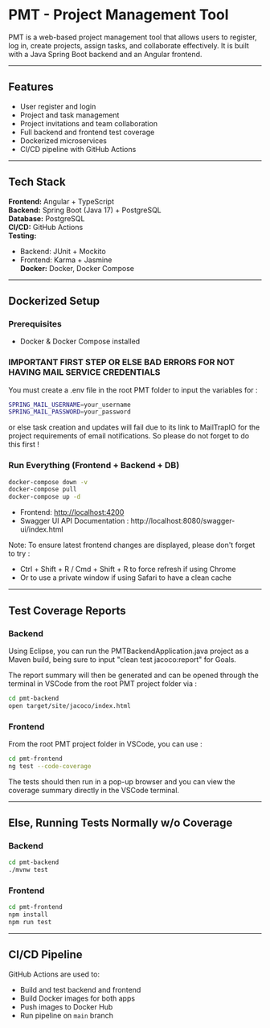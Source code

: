 # PMT - Project Management Tool

PMT is a web-based project management tool that allows users to register, log in, create projects, assign tasks, and collaborate effectively. It is built with a Java Spring Boot backend and an Angular frontend.

---

## Features

- User register and login
- Project and task management
- Project invitations and team collaboration
- Full backend and frontend test coverage
- Dockerized microservices
- CI/CD pipeline with GitHub Actions

---

## Tech Stack

**Frontend:** Angular + TypeScript  
**Backend:** Spring Boot (Java 17) + PostgreSQL  
**Database:** PostgreSQL  
**CI/CD:** GitHub Actions  
**Testing:**

- Backend: JUnit + Mockito
- Frontend: Karma + Jasmine  
  **Docker:** Docker, Docker Compose

---

## Dockerized Setup

### Prerequisites

- Docker & Docker Compose installed

### IMPORTANT FIRST STEP OR ELSE BAD ERRORS FOR NOT HAVING MAIL SERVICE CREDENTIALS

You must create a .env file in the root PMT folder to input the variables for :

```bash
SPRING_MAIL_USERNAME=your_username
SPRING_MAIL_PASSWORD=your_password
```

or else task creation and updates will fail due to its link to MailTrapIO for the project requirements of email notifications. So please do not forget to do this first !

### Run Everything (Frontend + Backend + DB)

```bash
docker-compose down -v
docker-compose pull
docker-compose up -d
```

- Frontend: [http://localhost:4200](http://localhost:4200)
- Swagger UI API Documentation : http://localhost:8080/swagger-ui/index.html

Note: To ensure latest frontend changes are displayed, please don't forget to try :

- Ctrl + Shift + R / Cmd + Shift + R to force refresh if using Chrome
- Or to use a private window if using Safari to have a clean cache

---

## Test Coverage Reports

### Backend

Using Eclipse, you can run the PMTBackendApplication.java project as a Maven build, being sure to input "clean test jacoco:report" for Goals.

The report summary will then be generated and can be opened through the terminal in VSCode from the root PMT project folder via :

```bash
cd pmt-backend
open target/site/jacoco/index.html
```

### Frontend

From the root PMT project folder in VSCode, you can use :

```bash
cd pmt-frontend
ng test --code-coverage
```

The tests should then run in a pop-up browser and you can view the coverage summary directly in the VSCode terminal.

---

## Else, Running Tests Normally w/o Coverage

### Backend

```bash
cd pmt-backend
./mvnw test
```

### Frontend

```bash
cd pmt-frontend
npm install
npm run test
```

---

## CI/CD Pipeline

GitHub Actions are used to:

- Build and test backend and frontend
- Build Docker images for both apps
- Push images to Docker Hub
- Run pipeline on `main` branch
